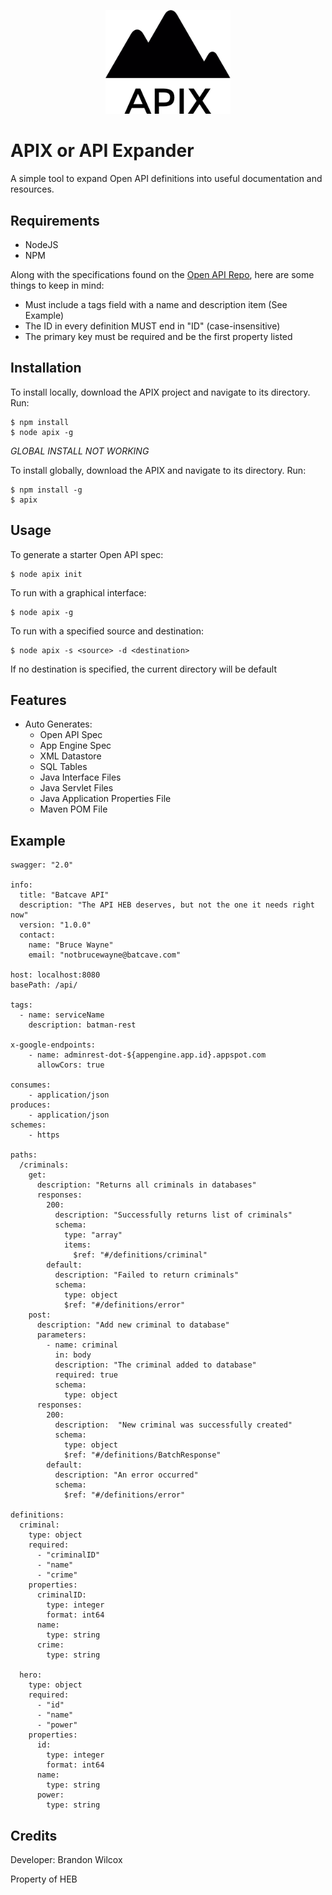 <p align="center">
  <img src="./apix_logo.png" width="200" />
</p>

# APIX or API Expander

A simple tool to expand Open API definitions into useful documentation and resources.

## Requirements
+ NodeJS
+ NPM

Along with the specifications found on the [Open API Repo](https://github.com/OAI/OpenAPI-Specification), here are some things to keep in mind:
+ Must include a tags field with a name and description item (See Example)
+ The ID in every definition MUST end in "ID" (case-insensitive)
+ The primary key must be required and be the first property listed

## Installation
To install locally, download the APIX project and navigate to its directory. Run:

    $ npm install
    $ node apix -g

*GLOBAL INSTALL NOT WORKING*

To install globally, download the APIX and navigate to its directory. Run:

    $ npm install -g
    $ apix

## Usage
To generate a starter Open API spec:

    $ node apix init

To run with a graphical interface:

    $ node apix -g

To run with a specified source and destination:

    $ node apix -s <source> -d <destination>

If no destination is specified, the current directory will be default

## Features
+ Auto Generates:
    + Open API Spec
    + App Engine Spec
    + XML Datastore
    + SQL Tables
    + Java Interface Files
    + Java Servlet Files
    + Java Application Properties File
    + Maven POM File

## Example
    swagger: "2.0"

    info:
      title: "Batcave API"
      description: "The API HEB deserves, but not the one it needs right now"
      version: "1.0.0"
      contact:
        name: "Bruce Wayne"
        email: "notbrucewayne@batcave.com"

    host: localhost:8080
    basePath: /api/

    tags:
      - name: serviceName
        description: batman-rest

    x-google-endpoints:
        - name: adminrest-dot-${appengine.app.id}.appspot.com
          allowCors: true

    consumes:
        - application/json
    produces:
        - application/json
    schemes:
        - https

    paths:
      /criminals:
        get:
          description: "Returns all criminals in databases"
          responses:
            200:
              description: "Successfully returns list of criminals"
              schema:
                type: "array"
                items:
                  $ref: "#/definitions/criminal"
            default:
              description: "Failed to return criminals"
              schema:
                type: object
                $ref: "#/definitions/error"
        post:
          description: "Add new criminal to database"
          parameters:
            - name: criminal
              in: body
              description: "The criminal added to database"
              required: true
              schema:
                type: object
          responses:
            200:
              description:  "New criminal was successfully created"
              schema:
                type: object
                $ref: "#/definitions/BatchResponse"
            default:
              description: "An error occurred"
              schema:
                $ref: "#/definitions/error"

    definitions:
      criminal:
        type: object
        required:
          - "criminalID"
          - "name"
          - "crime"
        properties:
          criminalID:
            type: integer
            format: int64
          name:
            type: string
          crime:
            type: string

      hero:
        type: object
        required:
          - "id"
          - "name"
          - "power"
        properties:
          id:
            type: integer
            format: int64
          name:
            type: string
          power:
            type: string


## Credits

Developer: Brandon Wilcox

Property of HEB
